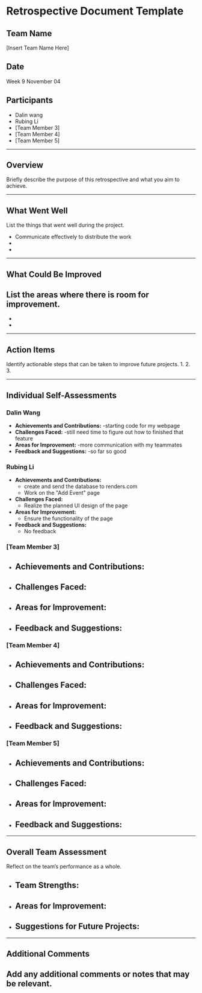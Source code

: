 # Retrospective Document Template

## Team Name
[Insert Team Name Here]

## Date
Week 9 November 04

## Participants
- Dalin wang
- Rubing Li
- [Team Member 3]
- [Team Member 4]
- [Team Member 5]

---

## Overview
Briefly describe the purpose of this retrospective and what you aim to achieve.

---

## What Went Well
List the things that went well during the project.
- Communicate effectively to distribute the work
-
-

---

## What Could Be Improved
List the areas where there is room for improvement.
-
-
-

---

## Action Items
Identify actionable steps that can be taken to improve future projects.
1.
2.
3.

---

## Individual Self-Assessments
### Dalin Wang
- **Achievements and Contributions:**
  -starting code for my webpage
- **Challenges Faced:**
  -still need time to figure out how to finished that feature
- **Areas for Improvement:**
  -more communication with my teammates
- **Feedback and Suggestions:**
  -so far so good

### Rubing Li
- **Achievements and Contributions:**
  - create and send the database to renders.com
  - Work on the "Add Event" page
- **Challenges Faced:**
  - Realize the planned UI design of the page
- **Areas for Improvement:**
  - Ensure the functionality of the page 
- **Feedback and Suggestions:**
  - No feedback

### [Team Member 3]
- **Achievements and Contributions:**
  -
- **Challenges Faced:**
  -
- **Areas for Improvement:**
  -
- **Feedback and Suggestions:**
  -

### [Team Member 4]
- **Achievements and Contributions:**
  -
- **Challenges Faced:**
  -
- **Areas for Improvement:**
  -
- **Feedback and Suggestions:**
  -

### [Team Member 5]
- **Achievements and Contributions:**
  -
- **Challenges Faced:**
  -
- **Areas for Improvement:**
  -
- **Feedback and Suggestions:**
  -

---

## Overall Team Assessment
Reflect on the team’s performance as a whole.
- **Team Strengths:**
  -
- **Areas for Improvement:**
  -
- **Suggestions for Future Projects:**
  -

---

## Additional Comments
Add any additional comments or notes that may be relevant.
-
